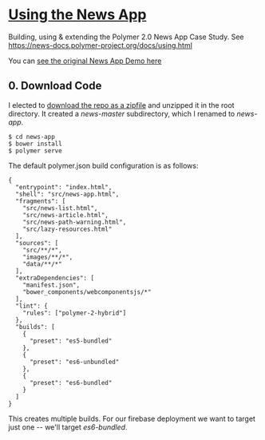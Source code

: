 # [Using the News App](https://news-docs.polymer-project.org/docs/using.html)
Building, using &amp; extending the Polymer 2.0 News App Case Study. See https://news-docs.polymer-project.org/docs/using.html

You can [see the original News App Demo here](https://news.polymer-project.org/)

## 0. Download Code

I elected to [download the repo as a zipfile](https://github.com/Polymer/news) and unzipped it in the root directory. It created a _news-master_ subdirectory, which I renamed to _news-app_.

```
$ cd news-app
$ bower install
$ polymer serve
```

The default polymer.json build configuration is as follows:

```
{
  "entrypoint": "index.html",
  "shell": "src/news-app.html",
  "fragments": [
    "src/news-list.html",
    "src/news-article.html",
    "src/news-path-warning.html",
    "src/lazy-resources.html"
  ],
  "sources": [
    "src/**/*",
    "images/**/*",
    "data/**/*"
  ],
  "extraDependencies": [
    "manifest.json",
    "bower_components/webcomponentsjs/*"
  ],
  "lint": {
    "rules": ["polymer-2-hybrid"]
  },
  "builds": [
    {
      "preset": "es5-bundled"
    },
    {
      "preset": "es6-unbundled"
    },
    {
      "preset": "es6-bundled"
    }
  ]
}
```

This creates multiple builds. For our firebase deployment we want to target just one -- we'll target _es6-bundled_.


